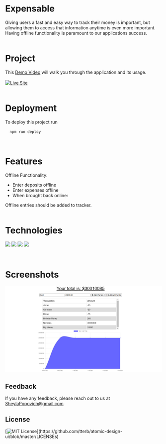 # **Expensable**
Giving users a fast and easy way to track their money is important, but allowing them to access that information anytime is even more important. Having offline functionality is paramount to our applications success.
<br>
<br>
# Project 
This [Demo Video]( https://github.com/SheylaPopovich/Expensable/blob/main/assets/_Budget-tracker-demo.webm
) will walk you through the application and its usage. <br> <br> <a href="https://ghostly-fangs-90647.herokuapp.com/ "><img src="https://img.shields.io/badge/-👉 See Live Site-success?style=for-the-badge"  alt="Live Site" /></a>
<br>
<br>
# Deployment

To deploy this project run

```bash
  npm run deploy
``` 
<br>

# Features
Offline Functionality:

- Enter deposits offline
- Enter expenses offline
- When brought back online:

Offline entries should be added to tracker.
<br>
<br>
# Technologies
<p>
    <img src="https://img.shields.io/badge/HTML-yellow" />
    <img src="https://img.shields.io/badge/CSS-blue" />
    <img src="https://img.shields.io/badge/Javascript-orange" />
    <img src="https://img.shields.io/badge/NodeJS-red" />
</p>
<br>


# Screenshots
![App Screenshot](assets\screenshot-transactions.png)

## Feedback
If you have any feedback, please reach out to us at SheylaPopovich@gmail.com
<br> 

## License
[![MIT License](https://img.shields.io/apm/l/atomic-design-ui.svg?)](https://github.com/tterb/atomic-design-ui/blob/master/LICENSEs)
